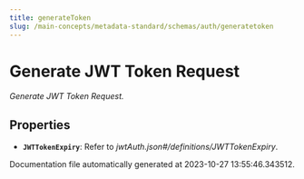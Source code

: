 ```yaml
---
title: generateToken
slug: /main-concepts/metadata-standard/schemas/auth/generatetoken
---
```


# Generate JWT Token Request

*Generate JWT Token Request.*

## Properties

- **`JWTTokenExpiry`**: Refer to *jwtAuth.json#/definitions/JWTTokenExpiry*.


Documentation file automatically generated at 2023-10-27 13:55:46.343512.
